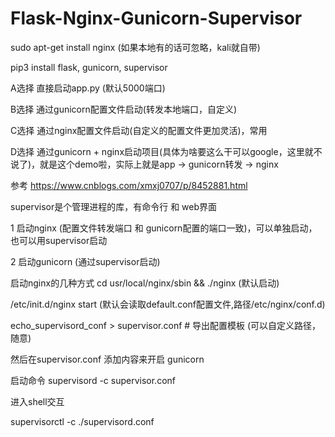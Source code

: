 # Flask-Nginx-Gunicorn-Supervisor


sudo apt-get install nginx (如果本地有的话可忽略，kali就自带)

pip3 install flask, gunicorn, supervisor


A选择 直接启动app.py (默认5000端口) 

B选择 通过gunicorn配置文件启动(转发本地端口，自定义)

C选择 通过nginx配置文件启动(自定义的配置文件更加灵活)，常用

D选择 通过gunicorn + nginx启动项目(具体为啥要这么干可以google，这里就不说了)，就是这个demo啦，实际上就是app -> gunicorn转发 -> nginx

参考 https://www.cnblogs.com/xmxj0707/p/8452881.html




supervisor是个管理进程的库，有命令行 和 web界面

1 启动nginx (配置文件转发端口 和 gunicorn配置的端口一致)，可以单独启动，也可以用supervisor启动


2 启动gunicorn (通过supervisor启动)






启动nginx的几种方式
cd usr/local/nginx/sbin && ./nginx (默认启动)

/etc/init.d/nginx start (默认会读取default.conf配置文件,路径/etc/nginx/conf.d)


echo_supervisord_conf > supervisor.conf # 导出配置模板 (可以自定义路径，随意)

然后在supervisor.conf 添加内容来开启 gunicorn

启动命令 supervisord -c supervisor.conf




进入shell交互

supervisorctl -c ./supervisord.conf

更多详细信息见  http://www.ttlsa.com/linux/using-supervisor-control-program/





开机启动supervisor

vim /etc/rc.local (ubuntu)

#添加以下内容
supervisord -c path/supervisor.conf # path是supervisor.conf的路径

supervisorctl start all #启动所有的程序




开启服务:
  /etc/init.d/nginx start  配置文件在nginx.conf  路径在上面
  
  pkill -f "supervisor" && supervisord -c supervisor.conf 杀死之后开启 supervisord   配置文件在supervisor.conf
  
  
  127.0.0.1:9001 web界面 管理进程  或者进入shell交互 反正爱咋咋的
  
  最后访问 127.0.0.1:5001 就可以看到 app的服务了  
  
  F12可以发现服务器来自Nginx (如果关闭 nginx,可以发现服务来自 gunicorn)
  
  
  
  







